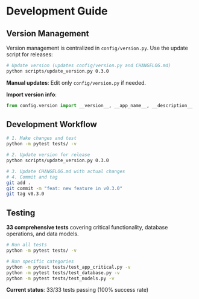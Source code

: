 # Development Guide

## Version Management

Version management is centralized in `config/version.py`. Use the update script for releases:

```bash
# Update version (updates config/version.py and CHANGELOG.md)
python scripts/update_version.py 0.3.0
```

**Manual updates**: Edit only `config/version.py` if needed.

**Import version info**:
```python
from config.version import __version__, __app_name__, __description__
```

## Development Workflow

```bash
# 1. Make changes and test
python -m pytest tests/ -v

# 2. Update version for release
python scripts/update_version.py 0.3.0

# 3. Update CHANGELOG.md with actual changes
# 4. Commit and tag
git add .
git commit -m "feat: new feature in v0.3.0"
git tag v0.3.0
```

## Testing

**33 comprehensive tests** covering critical functionality, database operations, and data models.

```bash
# Run all tests
python -m pytest tests/ -v

# Run specific categories
python -m pytest tests/test_app_critical.py -v
python -m pytest tests/test_database.py -v
python -m pytest tests/test_models.py -v
```

**Current status**: 33/33 tests passing (100% success rate) 